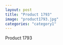 ```yaml
---
layout: post
title: "Product 1793"
image: "product1793.jpg"
categories: "category1"
---
```

Product 1793
